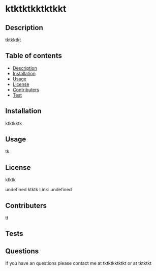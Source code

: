 # ktktktkktktkkt


## Description
tktkktkt
           
## Table of contents
- [Description](#description)
- [Installation](#installation)
- [Usage](#usage)
- [License](#license)
- [Contributers](#contributers)
- [Test](#test)
           
           
## Installation
ktktkktk
           
## Usage
tk
           
## License
ktktk 

undefined
ktktk Link: undefined

## Contributers
tt
           
## Tests

           
## Questions
If you have an questions please contact me at tktktkktktkt or at tktktkt